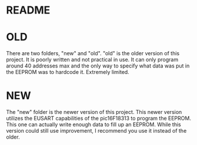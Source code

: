 # README
# OLD
  There are two folders, "new" and "old". "old" is the older version of this project. It is poorly written and not practical in use. It can only program around 40 addresses max and the only way to specify what data was put in the EEPROM was to hardcode it. Extremely limited. 
# NEW
  The "new" folder is the newer version of this project. This newer version utilizes the EUSART capabilities of the pic16F18313 to program the EEPROM. This one can actually write enough data to fill up an EEPROM. While this version could still use improvement, I recommend you use it instead of the older.

